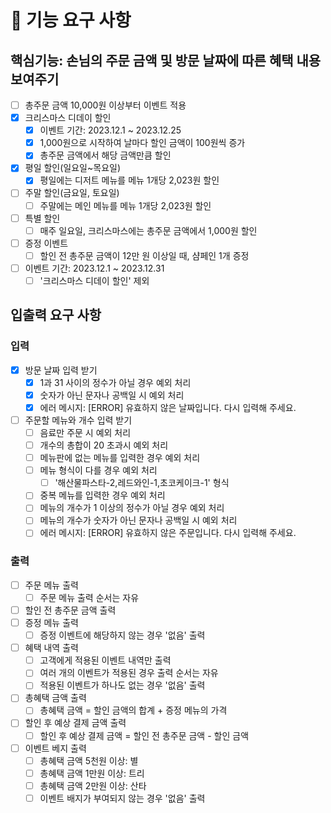 # 🚀 기능 요구 사항

## 핵심기능: 손님의 주문 금액 및 방문 날짜에 따른 혜택 내용 보여주기

- [ ] 총주문 금액 10,000원 이상부터 이벤트 적용
- [x] 크리스마스 디데이 할인
  - [x] 이벤트 기간: 2023.12.1 ~ 2023.12.25
  - [x] 1,000원으로 시작하여 날마다 할인 금액이 100원씩 증가
  - [x] 총주문 금액에서 해당 금액만큼 할인
- [x] 평일 할인(일요일~목요일)
  - [x] 평일에는 디저트 메뉴를 메뉴 1개당 2,023원 할인
- [ ] 주말 할인(금요일, 토요일)
  - [ ] 주말에는 메인 메뉴를 메뉴 1개당 2,023원 할인
- [ ] 특별 할인
  - [ ] 매주 일요일, 크리스마스에는 총주문 금액에서 1,000원 할인
- [ ] 증정 이벤트
  - [ ] 할인 전 총주문 금액이 12만 원 이상일 때, 샴페인 1개 증정
- [ ] 이벤트 기간: 2023.12.1 ~ 2023.12.31
  - [ ] '크리스마스 디데이 할인' 제외

## 입출력 요구 사항

### 입력

- [x] 방문 날짜 입력 받기
  - [x] 1과 31 사이의 정수가 아닐 경우 예외 처리
  - [x] 숫자가 아닌 문자나 공백일 시 예외 처리
  - [x] 에러 메시지: [ERROR] 유효하지 않은 날짜입니다. 다시 입력해 주세요.
- [ ] 주문할 메뉴와 개수 입력 받기
  - [ ] 음료만 주문 시 예외 처리
  - [ ] 개수의 총합이 20 초과시 예외 처리
  - [ ] 메뉴판에 없는 메뉴를 입력한 경우 예외 처리
  - [ ] 메뉴 형식이 다를 경우 예외 처리
    - [ ] '해산물파스타-2,레드와인-1,초코케이크-1' 형식
  - [ ] 중복 메뉴를 입력한 경우 예외 처리
  - [ ] 메뉴의 개수가 1 이상의 정수가 아닐 경우 예외 처리
  - [ ] 메뉴의 개수가 숫자가 아닌 문자나 공백일 시 예외 처리
  - [ ] 에러 메시지: [ERROR] 유효하지 않은 주문입니다. 다시 입력해 주세요.

### 출력

- [ ] 주문 메뉴 출력
  - [ ] 주문 메뉴 출력 순서는 자유
- [ ] 할인 전 총주문 금액 출력
- [ ] 증정 메뉴 출력
  - [ ] 증정 이벤트에 해당하지 않는 경우 '없음' 출력
- [ ] 혜택 내역 출력
  - [ ] 고객에게 적용된 이벤트 내역만 출력
  - [ ] 여러 개의 이벤트가 적용된 경우 출력 순서는 자유
  - [ ] 적용된 이벤트가 하나도 없는 경우 '없음' 출력
- [ ] 총혜택 금액 출력
  - [ ] 총혜택 금액 = 할인 금액의 합계 + 증정 메뉴의 가격
- [ ] 할인 후 예상 결제 금액 출력
  - [ ] 할인 후 예상 결제 금액 = 할인 전 총주문 금액 - 할인 금액
- [ ] 이벤트 베지 출력
  - [ ] 총혜택 금액 5천원 이상: 별
  - [ ] 총혜택 금액 1만원 이상: 트리
  - [ ] 총혜택 금액 2만원 이상: 산타
  - [ ] 이벤트 배지가 부여되지 않는 경우 '없음' 출력

